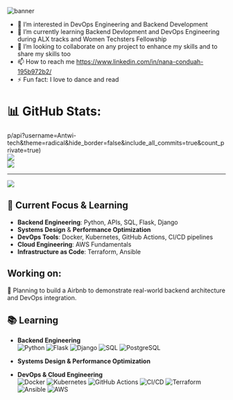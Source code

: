 <img src="https://capsule-render.vercel.app/api?type=waving&color=gradient&height=200&section=header&text=Hi👋,%20I'm%20Nana%20Afua%20Antwiwaa%20Conduah!&fontSize=35&fontAlignY=40&desc=Backend%20Engineer%20|%20DevOps%20Engineer%20|%20Tech%20Optimizer&descAlignY=60" alt="banner"/>

- 👀 I’m interested in DevOps Engineering and Backend Development 
- 🌱 I’m currently learning Backend Devlopment and DevOps Engineering during ALX tracks and Women Techsters Fellowship 
- 💞️ I’m looking to collaborate on any project to enhance my skills and to share my skills too
- 📫 How to reach me https://www.linkedin.com/in/nana-conduah-195b972b2/
- ⚡ Fun fact: I love to dance and read
  

# 📊 GitHub Stats:
p/api?username=Antwi-tech&theme=radical&hide_border=false&include_all_commits=true&count_private=true)<br/>
![](https://github-readme-streak-stats.herokuapp.com/?user=Antwi-tech&theme=radical&hide_border=false)<br/>
![](https://github-readme-stats.vercel.app/api/top-langs/?username=Antwi-tech&theme=radical&hide_border=false&include_all_commits=true&count_private=true&layout=compact)


---
[![](https://visitcount.itsvg.in/api?id=rhodal-lee&icon=9&color=8)](https://visitcount.itsvg.in)

<!-- Proudly created with GPRM ( https://gprm.itsvg.in ) -->

## 🧠 Current Focus & Learning

- **Backend Engineering**: Python, APIs, SQL, Flask, Django  
- **Systems Design** & **Performance Optimization**  
- **DevOps Tools**: Docker, Kubernetes, GitHub Actions, CI/CD pipelines  
- **Cloud Engineering**: AWS Fundamentals  
- **Infrastructure as Code**: Terraform, Ansible  


## Working on:
🚀 Planning to build a Airbnb to demonstrate real-world backend architecture and DevOps integration.


## 📚 Learning

- **Backend Engineering**  
  ![Python](https://img.shields.io/badge/-Python-3776AB?style=flat&logo=python&logoColor=white)
  ![Flask](https://img.shields.io/badge/-Flask-000000?style=flat&logo=flask)
  ![Django](https://img.shields.io/badge/-Django-092E20?style=flat&logo=django)
  ![SQL](https://img.shields.io/badge/-SQL-4479A1?style=flat&logo=postgresql&logoColor=white)
  ![PostgreSQL](https://img.shields.io/badge/-PostgreSQL-336791?style=flat&logo=postgresql&logoColor=white)

- **Systems Design & Performance Optimization**

- **DevOps & Cloud Engineering**  
  ![Docker](https://img.shields.io/badge/-Docker-2496ED?style=flat&logo=docker&logoColor=white)
  ![Kubernetes](https://img.shields.io/badge/-Kubernetes-326CE5?style=flat&logo=kubernetes&logoColor=white)
  ![GitHub Actions](https://img.shields.io/badge/-GitHub%20Actions-2088FF?style=flat&logo=github-actions&logoColor=white)
  ![CI/CD](https://img.shields.io/badge/-CI%2FCD-0A0A0A?style=flat&logo=gitlab&logoColor=white)
  ![Terraform](https://img.shields.io/badge/-Terraform-7B42BC?style=flat&logo=terraform&logoColor=white)
  ![Ansible](https://img.shields.io/badge/-Ansible-EE0000?style=flat&logo=ansible&logoColor=white)
  ![AWS](https://img.shields.io/badge/-AWS-232F3E?style=flat&logo=amazonaws&logoColor=white)

